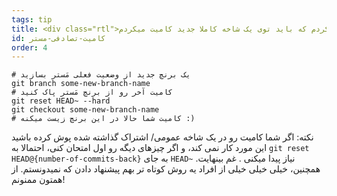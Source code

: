 ```yaml
---
tags: tip
title: <div class="rtl">ای لعنتی، من تصادفی یه چیزی رو تو مَستر کامیت کردم که باید توی یک شاخه کاملا جدید کامیت میکردم!</div>
id: کامیت-تصادفی-مستر
order: 4
---
```

<div class="rtl">

```git
# یک برنچ جدید از وضعیت فعلی مَستر بسازید
git branch some-new-branch-name
# کامیت آخر رو از برنچ مَستر پاک کنید
git reset HEAD~ --hard
git checkout some-new-branch-name
# کامیت شما حالا در این برنچ زیست میکنه :)
```

نکته: اگر شما کامیت رو در یک شاخه عمومی/ اشتراک گذاشته شده پوش کرده باشید این مورد کار نمی کند، و اگر چیزهای دیگه رو اول امتحان کنی، احتمالا به `git reset HEAD@{number-of-commits-back}` به جای `HEAD~` نیاز پیدا میکنی . غم بینهایت. همچنین، خیلی خیلی خیلی از افراد یه روش کوتاه تر بهم پیشنهاد دادن که نمیدونستم. از همتون ممنونم!
</div>
